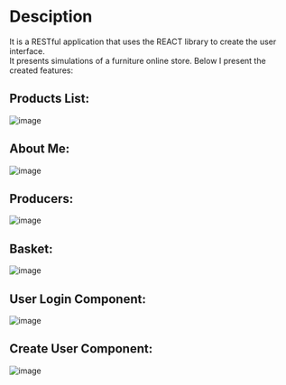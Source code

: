 # Desciption

It is a RESTful application that uses the REACT library to create the user interface.\
It presents simulations of a furniture online store. Below I present the created features:

## Products List:

![image](https://user-images.githubusercontent.com/77283701/215366020-98122fcb-6fe1-44ac-b5e5-63ad3f7ca12e.png)

## About Me:

![image](https://user-images.githubusercontent.com/77283701/215366211-cbae2f72-161e-4db8-aad8-708310303c6f.png)

## Producers:

![image](https://user-images.githubusercontent.com/77283701/215366267-bc48db5c-a9bc-4f0c-b904-c4f1d6cb722d.png)

## Basket:

![image](https://user-images.githubusercontent.com/77283701/215366321-a115aa77-aa1f-4618-a2a8-a50701d470b9.png)

## User Login Component:

![image](https://user-images.githubusercontent.com/77283701/215366402-33a0008c-2291-4868-8497-fc215dd1acf0.png)

## Create User Component:

![image](https://user-images.githubusercontent.com/77283701/215366433-6ea60b3f-4c48-4c66-be6c-13744a57c032.png)

